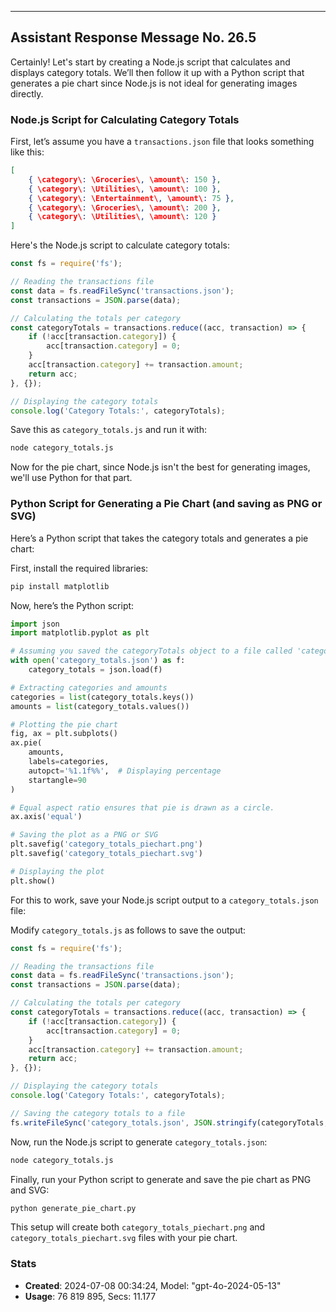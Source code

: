 
-------------------------------------------------------------------

## Assistant Response Message No. 26.5


Certainly! Let's start by creating a Node.js script that calculates and displays category totals. We’ll then follow it up with a Python script that generates a pie chart since Node.js is not ideal for generating images directly.

### Node.js Script for Calculating Category Totals

First, let’s assume you have a `transactions.json` file that looks something like this:

```json
[
    { \category\: \Groceries\, \amount\: 150 },
    { \category\: \Utilities\, \amount\: 100 },
    { \category\: \Entertainment\, \amount\: 75 },
    { \category\: \Groceries\, \amount\: 200 },
    { \category\: \Utilities\, \amount\: 120 }
]
```

Here's the Node.js script to calculate category totals:

```javascript
const fs = require('fs');

// Reading the transactions file
const data = fs.readFileSync('transactions.json');
const transactions = JSON.parse(data);

// Calculating the totals per category
const categoryTotals = transactions.reduce((acc, transaction) => {
    if (!acc[transaction.category]) {
        acc[transaction.category] = 0;
    }
    acc[transaction.category] += transaction.amount;
    return acc;
}, {});

// Displaying the category totals
console.log('Category Totals:', categoryTotals);
```

Save this as `category_totals.js` and run it with:

```sh
node category_totals.js
```

Now for the pie chart, since Node.js isn't the best for generating images, we'll use Python for that part.

### Python Script for Generating a Pie Chart (and saving as PNG or SVG)

Here’s a Python script that takes the category totals and generates a pie chart:

First, install the required libraries:

```sh
pip install matplotlib
```

Now, here’s the Python script:

```python
import json
import matplotlib.pyplot as plt

# Assuming you saved the categoryTotals object to a file called 'category_totals.json'
with open('category_totals.json') as f:
    category_totals = json.load(f)

# Extracting categories and amounts
categories = list(category_totals.keys())
amounts = list(category_totals.values())

# Plotting the pie chart
fig, ax = plt.subplots()
ax.pie(
    amounts,
    labels=categories,
    autopct='%1.1f%%',  # Displaying percentage
    startangle=90
)

# Equal aspect ratio ensures that pie is drawn as a circle.
ax.axis('equal')

# Saving the plot as a PNG or SVG
plt.savefig('category_totals_piechart.png')
plt.savefig('category_totals_piechart.svg')

# Displaying the plot
plt.show()
```

For this to work, save your Node.js script output to a `category_totals.json` file:

Modify `category_totals.js` as follows to save the output:

```javascript
const fs = require('fs');

// Reading the transactions file
const data = fs.readFileSync('transactions.json');
const transactions = JSON.parse(data);

// Calculating the totals per category
const categoryTotals = transactions.reduce((acc, transaction) => {
    if (!acc[transaction.category]) {
        acc[transaction.category] = 0;
    }
    acc[transaction.category] += transaction.amount;
    return acc;
}, {});

// Displaying the category totals
console.log('Category Totals:', categoryTotals);

// Saving the category totals to a file
fs.writeFileSync('category_totals.json', JSON.stringify(categoryTotals, null, 2));
```

Now, run the Node.js script to generate `category_totals.json`:

```sh
node category_totals.js
```

Finally, run your Python script to generate and save the pie chart as PNG and SVG:

```sh
python generate_pie_chart.py
```

This setup will create both `category_totals_piechart.png` and `category_totals_piechart.svg` files with your pie chart.

### Stats
- **Created**: 2024-07-08 00:34:24, Model: "gpt-4o-2024-05-13"  
- **Usage**:   76 819 895, Secs: 11.177             
